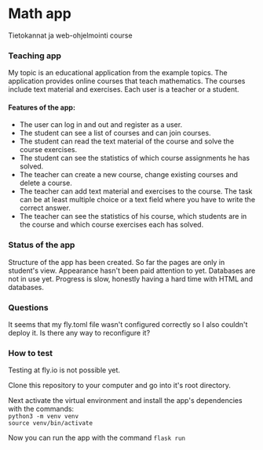 # Math app
Tietokannat ja web-ohjelmointi course

### Teaching app
My topic is an educational application from the example topics. The application provides online courses that teach mathematics. The courses include text material and exercises. Each user is a teacher or a student.

#### Features of the app:
- The user can log in and out and register as a user.
- The student can see a list of courses and can join courses.
- The student can read the text material of the course and solve the course exercises.
- The student can see the statistics of which course assignments he has solved.
- The teacher can create a new course, change existing courses and delete a course.
- The teacher can add text material and exercises to the course. The task can be at least multiple choice or a text field where you have to write the correct answer.
- The teacher can see the statistics of his course, which students are in the course and which course exercises each has solved.

### Status of the app
Structure of the app has been created. So far the pages are only in student's view. Appearance hasn't been paid attention to yet. Databases are not in use yet. Progress is slow, honestly having a hard time with HTML and databases.

### Questions
It seems that my fly.toml file wasn't configured correctly so I also couldn't deploy it. Is there any way to reconfigure it?

### How to test
Testing at fly.io is not possible yet.  

Clone this repository to your computer and go into it's root directory. 

Next activate the virtual environment and install the app's dependencies with the commands:  
```python3 -m venv venv```  
```source venv/bin/activate```  

Now you can run the app with the command ```flask run```
